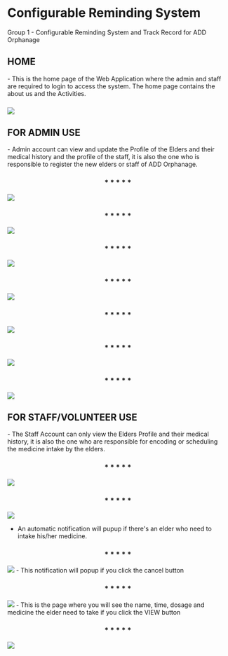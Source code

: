 # Configurable Reminding System
Group 1 - Configurable Reminding System and Track Record for ADD Orphanage

<h2>HOME</h2>
- This is the home page of the Web Application where the admin and staff are required to login to access the system. The home page contains the about us and the Activities.
<h3></h3>
<img src="screenshots/index.jpg">

<h2>FOR ADMIN USE</h2>
- Admin account can view and update the Profile of the Elders and their medical history and the profile of the staff, it is also the one who is responsible to register the new elders or staff of ADD Orphanage.
<h3 align="center"> * * * * *</h3>
<img src="screenshots/signadmin.jpg">
<h3 align="center"> * * * * *</h3>
<img src="screenshots/listOfElders.jpg">
<h3 align="center"> * * * * *</h3>
<img src="screenshots/listOfStaff.jpg">
<h3 align="center"> * * * * *</h3>
<img src="screenshots/persProAdm.jpg">
<h3 align="center"> * * * * *</h3>
<img src="screenshots/UpdateInfo.jpg">
<h3 align="center"> * * * * *</h3>
<img src="screenshots/regNewElders.jpg">
<h3 align="center"> * * * * *</h3>
<img src="screenshots/regNewStaff.jpg">

<h2>FOR STAFF/VOLUNTEER USE</h2>
- The Staff Account can only view the Elders Profile and their medical history, it is also the one who are responsible for encoding or scheduling the medicine intake by the elders.
<h3 align="center"> * * * * *</h3>
<img src="screenshots/signstaff.jpg">
<h3 align="center"> * * * * *</h3>
<img src="screenshots/staffacc.jpg">

- An automatic notification will pupup if there's an elder who need to intake his/her medicine.
<h3 align="center"> * * * * *</h3>
<img src="screenshots/firstNotif.jpg">
- This notification will popup if you click the cancel button
<h3 align="center"> * * * * *</h3>
<img src="screenshots/secondNotif.jpg">
- This is the page where you will see the name, time, dosage and medicine the elder need to take if you click the VIEW button
<h3 align="center"> * * * * *</h3>
<img src="screenshots/IntakeMed.jpg">
